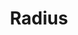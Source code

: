 ---
# Feel free to add content and custom Front Matter to this file.
# To modify the layout, see https://jekyllrb.com/docs/themes/#overriding-theme-defaults

pageID: radius
category: "Radius"
title: Radius
description: Sets the element's corner radius values.
syntax: 
  - data-h2-radius="MEDIA(TOPLEFT, TOPRIGHT, BOTTOMRIGHT, BOTTOMLEFT)"
notes:
examples:
  - <div data-h2-flex-grid='base(top, expanded, flush, medium)'>
      <div data-h2-flex-item='base(1of1) medium(1of5)'>
        <div data-h2-bg-color='base(theme-1)' data-h2-padding='base(all, medium)' data-h2-radius='base(small)'></div>
      </div>
      <div data-h2-flex-item='base(1of1) medium(1of5)'>
        <div data-h2-bg-color='base(theme-1)' data-h2-padding='base(all, medium)' data-h2-radius='base(medium)'></div>
      </div>
      <div data-h2-flex-item='base(1of1) medium(1of5)'>
        <div data-h2-bg-color='base(theme-1)' data-h2-padding='base(all, medium)' data-h2-radius='base(large)'></div>
      </div>
      <div data-h2-flex-item='base(1of1) medium(1of5)'>
        <div data-h2-bg-color='base(theme-1)' data-h2-padding='base(all, medium)' data-h2-radius='base(small, small, large, large)'></div>
      </div>
      <div data-h2-flex-item='base(1of1) medium(1of5)'>
        <div data-h2-bg-color='base(theme-1)' data-h2-padding='base(all, medium)' data-h2-radius='base(large, small, medium, large)'></div>
      </div>
    </div>
---